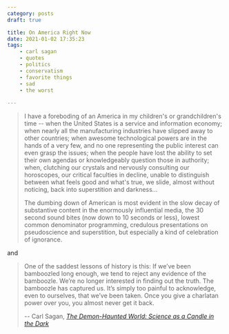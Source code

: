 ```yaml
---
category: posts
draft: true

title: On America Right Now
date: 2021-01-02 17:35:23
tags:
    - carl sagan
    - quotes
    - politics
    - conservatism
    - favorite things
    - sad
    - the worst
    
---
```


> I have a foreboding of an America in my children's or grandchildren's time -- when the United States is a service and information economy; when nearly all the manufacturing industries have slipped away to other countries; when awesome technological powers are in the hands of a very few, and no one representing the public interest can even grasp the issues; when the people have lost the ability to set their own agendas or knowledgeably question those in authority; when, clutching our crystals and nervously consulting our horoscopes, our critical faculties in decline, unable to distinguish between what feels good and what's true, we slide, almost without noticing, back into superstition and darkness...
> 
> The dumbing down of American is most evident in the slow decay of substantive content in the enormously influential media, the 30 second sound bites (now down to 10 seconds or less), lowest common denominator programming, credulous presentations on pseudoscience and superstition, but especially a kind of celebration of ignorance.

and

> One of the saddest lessons of history is this: If we’ve been bamboozled long enough, we tend to reject any evidence of the bamboozle. We’re no longer interested in finding out the truth. The bamboozle has captured us. It’s simply too painful to acknowledge, even to ourselves, that we’ve been taken. Once you give a charlatan power over you, you almost never get it back.
> 
> -- Carl Sagan, [_The Demon-Haunted World: Science as a Candle in the Dark_](https://www.penguinrandomhouse.com/books/159731/the-demon-haunted-world-by-carl-sagan/)

